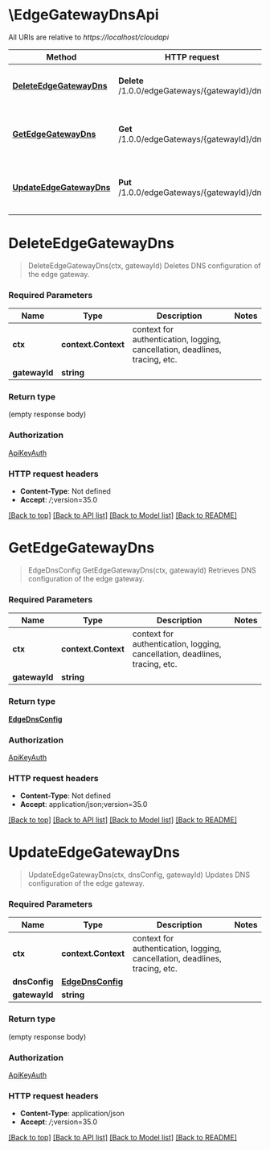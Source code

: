 # \EdgeGatewayDnsApi

All URIs are relative to *https://localhost/cloudapi*

Method | HTTP request | Description
------------- | ------------- | -------------
[**DeleteEdgeGatewayDns**](EdgeGatewayDnsApi.md#DeleteEdgeGatewayDns) | **Delete** /1.0.0/edgeGateways/{gatewayId}/dns | Deletes DNS configuration of the edge gateway.
[**GetEdgeGatewayDns**](EdgeGatewayDnsApi.md#GetEdgeGatewayDns) | **Get** /1.0.0/edgeGateways/{gatewayId}/dns | Retrieves DNS configuration of the edge gateway.
[**UpdateEdgeGatewayDns**](EdgeGatewayDnsApi.md#UpdateEdgeGatewayDns) | **Put** /1.0.0/edgeGateways/{gatewayId}/dns | Updates DNS configuration of the edge gateway.


# **DeleteEdgeGatewayDns**
> DeleteEdgeGatewayDns(ctx, gatewayId)
Deletes DNS configuration of the edge gateway.

### Required Parameters

Name | Type | Description  | Notes
------------- | ------------- | ------------- | -------------
 **ctx** | **context.Context** | context for authentication, logging, cancellation, deadlines, tracing, etc.
  **gatewayId** | **string**|  | 

### Return type

 (empty response body)

### Authorization

[ApiKeyAuth](../README.md#ApiKeyAuth)

### HTTP request headers

 - **Content-Type**: Not defined
 - **Accept**: *_/_*;version=35.0

[[Back to top]](#) [[Back to API list]](../README.md#documentation-for-api-endpoints) [[Back to Model list]](../README.md#documentation-for-models) [[Back to README]](../README.md)

# **GetEdgeGatewayDns**
> EdgeDnsConfig GetEdgeGatewayDns(ctx, gatewayId)
Retrieves DNS configuration of the edge gateway.

### Required Parameters

Name | Type | Description  | Notes
------------- | ------------- | ------------- | -------------
 **ctx** | **context.Context** | context for authentication, logging, cancellation, deadlines, tracing, etc.
  **gatewayId** | **string**|  | 

### Return type

[**EdgeDnsConfig**](EdgeDnsConfig.md)

### Authorization

[ApiKeyAuth](../README.md#ApiKeyAuth)

### HTTP request headers

 - **Content-Type**: Not defined
 - **Accept**: application/json;version=35.0

[[Back to top]](#) [[Back to API list]](../README.md#documentation-for-api-endpoints) [[Back to Model list]](../README.md#documentation-for-models) [[Back to README]](../README.md)

# **UpdateEdgeGatewayDns**
> UpdateEdgeGatewayDns(ctx, dnsConfig, gatewayId)
Updates DNS configuration of the edge gateway.

### Required Parameters

Name | Type | Description  | Notes
------------- | ------------- | ------------- | -------------
 **ctx** | **context.Context** | context for authentication, logging, cancellation, deadlines, tracing, etc.
  **dnsConfig** | [**EdgeDnsConfig**](EdgeDnsConfig.md)|  | 
  **gatewayId** | **string**|  | 

### Return type

 (empty response body)

### Authorization

[ApiKeyAuth](../README.md#ApiKeyAuth)

### HTTP request headers

 - **Content-Type**: application/json
 - **Accept**: *_/_*;version=35.0

[[Back to top]](#) [[Back to API list]](../README.md#documentation-for-api-endpoints) [[Back to Model list]](../README.md#documentation-for-models) [[Back to README]](../README.md)


